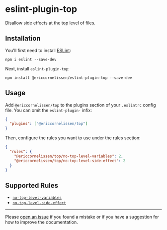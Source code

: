 # eslint-plugin-top

Disallow side effects at the top level of files.

## Installation

You'll first need to install [ESLint]:

```shell
npm i eslint --save-dev
```

Next, install `eslint-plugin-top`:

```shell
npm install @ericcornelissen/eslint-plugin-top --save-dev
```

## Usage

Add `@ericcornelissen/top` to the plugins section of your `.eslintrc` config
file. You can omit the `eslint-plugin-` infix:

```json
{
  "plugins": ["@ericcornelissen/top"]
}
```

Then, configure the rules you want to use under the rules section:

```json
{
  "rules": {
    "@ericcornelissen/top/no-top-level-variables": 2,
    "@ericcornelissen/top/no-top-level-side-effect": 2
  }
}
```

## Supported Rules

- [`no-top-level-variables`]
- [`no-top-level-side-effect`]

---

Please [open an issue] if you found a mistake or if you have a suggestion for
how to improve the documentation.

[eslint]: https://eslint.org/
[open an issue]: https://github.com/ericcornelissen/eslint-plugin-top/issues/new?labels=documentation&template=documentation.md
[`no-top-level-variables`]: docs/rules/no-top-level-variables.md
[`no-top-level-side-effect`]: docs/rules/no-top-level-side-effect.md
